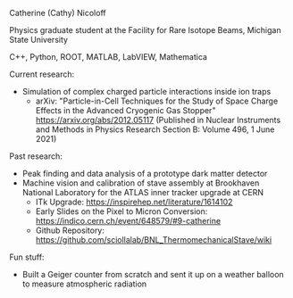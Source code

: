 Catherine (Cathy) Nicoloff

Physics graduate student at the Facility for Rare Isotope Beams, Michigan State University

C++, Python, ROOT, MATLAB, LabVIEW, Mathematica

Current research:
- Simulation of complex charged particle interactions inside ion traps
  - arXiv: "Particle-in-Cell Techniques for the Study of Space Charge Effects in the Advanced Cryogenic Gas Stopper" https://arxiv.org/abs/2012.05117 (Published in Nuclear Instruments and Methods in Physics Research Section B: Volume 496, 1 June 2021)

Past research:
- Peak finding and data analysis of a prototype dark matter detector
- Machine vision and calibration of stave assembly at Brookhaven National Laboratory for the ATLAS inner tracker upgrade at CERN 
  - ITk Upgrade: https://inspirehep.net/literature/1614102
  - Early Slides on the Pixel to Micron Conversion: https://indico.cern.ch/event/648579/#9-catherine
  - Github Repository: https://github.com/sciollalab/BNL_ThermomechanicalStave/wiki

Fun stuff:
- Built a Geiger counter from scratch and sent it up on a weather balloon to measure atmospheric radiation

<!---
cnicoloff/cnicoloff is a ✨ special ✨ repository because its `README.md` (this file) appears on your GitHub profile.
You can click the Preview link to take a look at your changes.
--->
